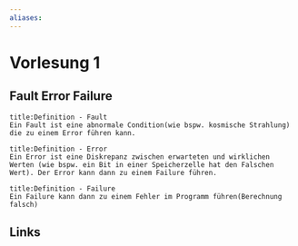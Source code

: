 ```yaml
---
aliases: 
---
```

# Vorlesung 1 
## Fault Error Failure

```ad-abstract
title:Definition - Fault
Ein Fault ist eine abnormale Condition(wie bspw. kosmische Strahlung) die zu einem Error führen kann.
```

```ad-abstract
title:Definition - Error
Ein Error ist eine Diskrepanz zwischen erwarteten und wirklichen Werten (wie bspw. ein Bit in einer Speicherzelle hat den Falschen Wert). Der Error kann dann zu einem Failure führen.
```

```ad-abstract
title:Definition - Failure
Ein Failure kann dann zu einem Fehler im Programm führen(Berechnung falsch)
```


## Links